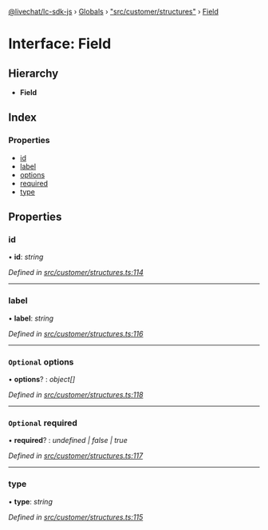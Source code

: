 [@livechat/lc-sdk-js](../README.md) › [Globals](../globals.md) › ["src/customer/structures"](../modules/_src_customer_structures_.md) › [Field](_src_customer_structures_.field.md)

# Interface: Field

## Hierarchy

* **Field**

## Index

### Properties

* [id](_src_customer_structures_.field.md#id)
* [label](_src_customer_structures_.field.md#label)
* [options](_src_customer_structures_.field.md#optional-options)
* [required](_src_customer_structures_.field.md#optional-required)
* [type](_src_customer_structures_.field.md#type)

## Properties

###  id

• **id**: *string*

*Defined in [src/customer/structures.ts:114](https://github.com/livechat/lc-sdk-js/blob/3cb601c/src/customer/structures.ts#L114)*

___

###  label

• **label**: *string*

*Defined in [src/customer/structures.ts:116](https://github.com/livechat/lc-sdk-js/blob/3cb601c/src/customer/structures.ts#L116)*

___

### `Optional` options

• **options**? : *object[]*

*Defined in [src/customer/structures.ts:118](https://github.com/livechat/lc-sdk-js/blob/3cb601c/src/customer/structures.ts#L118)*

___

### `Optional` required

• **required**? : *undefined | false | true*

*Defined in [src/customer/structures.ts:117](https://github.com/livechat/lc-sdk-js/blob/3cb601c/src/customer/structures.ts#L117)*

___

###  type

• **type**: *string*

*Defined in [src/customer/structures.ts:115](https://github.com/livechat/lc-sdk-js/blob/3cb601c/src/customer/structures.ts#L115)*

